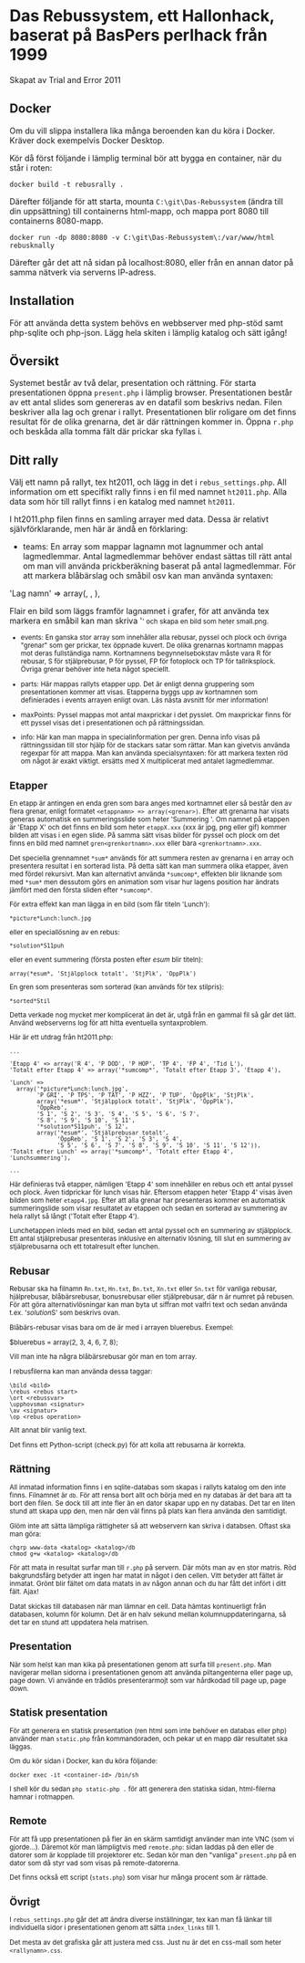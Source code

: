 Das Rebussystem, ett Hallonhack, baserat på BasPers perlhack från 1999
======================================================================

Skapat av Trial and Error 2011

Docker
------------
Om du vill slippa installera lika många beroenden kan du köra i Docker. Kräver dock exempelvis Docker Desktop.

Kör då först följande i lämplig terminal bör att bygga en container, när du står i roten:

```
docker build -t rebusrally .
```

Därefter följande för att starta, mounta `C:\git\Das-Rebussystem` (ändra till din uppsättning) till containerns html-mapp, och mappa port 8080 till containerns 8080-mapp.

``` 
docker run -dp 8080:8080 -v C:\git\Das-Rebussystem\:/var/www/html rebusknally
```

Därefter går det att nå sidan på localhost:8080, eller från en annan dator på samma nätverk via serverns IP-adress.


Installation
------------

För att använda detta system behövs en webbserver med php-stöd samt
php-sqlite och php-json. Lägg hela skiten i lämplig katalog och sätt
igång!


Översikt
--------

Systemet består av två delar, presentation och rättning.
För starta presentationen öppna `present.php` i lämplig browser.
Presentationen består av ett antal slides som genereras av en datafil
som beskrivs nedan. Filen beskriver alla lag och grenar i rallyt.
Presentationen blir roligare om det finns resultat för de olika 
grenarna, det är där rättningen kommer in. Öppna `r.php` och beskåda
alla tomma fält där prickar ska fyllas i.


Ditt rally
----------

Välj ett namn på rallyt, tex ht2011, och lägg in det i `rebus_settings.php`.
All information om ett specifikt rally finns i en fil med namnet `ht2011.php`.
Alla data som hör till rallyt finns i en katalog med namnet `ht2011`.

I ht2011.php filen finns en samling arrayer med data. Dessa är
relativt självförklarande, men här är ändå en förklaring:

* teams: En array som mappar lagnamn mot lagnummer och antal lagmedlemmar.
Antal lagmedlemmar behöver endast sättas till rätt antal om man vill
använda prickberäkning baserat på antal lagmedlemmar. För att markera
blåbärslag och småbil osv kan man använda syntaxen:

'Lag namn' => array(<lag nummer>, <antal lagmedlemmar>, <flair>),

Flair en bild som läggs framför lagnamnet i grafer, för att använda tex markera
en småbil kan man skriva '<small>' och skapa en bild som heter small.png.

* events: En ganska stor array som innehåller alla rebusar, pyssel och
plock och övriga "grenar" som ger prickar, tex öppnade kuvert. 
De olika grenarnas kortnamn mappas mot deras fullständiga namn. 
Kortnamnens begynnelsebokstav måste vara R
för rebusar, S för stjälprebusar, P för pyssel, FP för fotoplock och
TP för tallriksplock. Övriga grenar behöver inte heta något speciellt.

* parts: Här mappas rallyts etapper upp. Det är enligt denna gruppering
som presentationen kommer att visas. Etapperna byggs upp av kortnamnen
som definierades i events arrayen enligt ovan. Läs nästa avsnitt för mer
information!

* maxPoints: Pyssel mappas mot antal maxprickar i det pysslet. Om 
maxprickar finns för ett pyssel visas det i presentationen
och på rättningssidan.

* info: Här kan man mappa in specialinformation per gren. Denna info
visas på rättningssidan till stor hjälp för de stackars satar som
rättar. Man kan givetvis använda regexpar för att mappa.
Man kan använda specialsyntaxen: <red> för att markera texten
röd om något är exakt viktigt. <Xp> ersätts med X multiplicerat med
antalet lagmedlemmar.


Etapper
-------

En etapp är antingen en enda gren som bara anges med kortnamnet eller
så består den av flera grenar, enligt formatet `<etappnamn> =>
array(<grenar>)`. Efter att grenarna har visats generas automatisk en
summeringsslide som heter 'Summering <etapp>'. Om namnet på etappen är
'Etapp X' och det finns en bild som heter `etappX.xxx` (xxx är jpg,
png eller gif) kommer bilden att visas i en egen slide. På samma sätt
visas bilder för pyssel och plock om det finns en bild med namnet
`gren<grenkortnamn>.xxx` eller bara `<grenkortnamn>.xxx`.

Det speciella grennamnet `*sum*` används för att summera resten av
grenarna i en array och presentera resultat i en sorterad lista. 
På detta sätt kan man summera olika etapper, även
med fördel rekursivt. Man kan alternativt använda `*sumcomp*`, effekten
blir liknande som med `*sum*` men dessutom görs en animation som visar hur
lagens position har ändrats jämfört med den första sliden efter
`*sumcomp*`.

För extra effekt kan man lägga in en bild (som får titeln 'Lunch'):

    *picture*Lunch:lunch.jpg

eller en speciallösning av en rebus:

    *solution*S11puh

eller en event summering (första posten efter *esum* blir titeln):

    array(*esum*, 'Stjälpplock totalt', 'StjPlk', 'ÖppPlk')

En gren som presenteras som sorterad (kan används för tex stilpris):

    *sorted*Stil

Detta verkade nog mycket mer komplicerat än det är, utgå från en gammal
fil så går det lätt. Använd webserverns log för att hitta eventuella
syntaxproblem.

Här är ett utdrag från ht2011.php:

    ...

    'Etapp 4' => array('R 4', 'P DOD', 'P HOP', 'TP 4', 'FP 4', 'Tid L'),
    'Totalt efter Etapp 4' => array('*sumcomp*', 'Totalt efter Etapp 3', 'Etapp 4'),

    'Lunch' => 
      array('*picture*Lunch:lunch.jpg',
            'P GRI', 'P TPS', 'P TAT', 'P HZZ', 'P TUP', 'ÖppPlk', 'StjPlk',
            array('*esum*', 'Stjälpplock totalt', 'StjPlk', 'ÖppPlk'),
            'ÖppReb',
            'S 1', 'S 2', 'S 3', 'S 4', 'S 5', 'S 6', 'S 7',
            'S 8', 'S 9', 'S 10', 'S 11', 
            '*solution*S11puh', 'S 12',
            array('*esum*', 'Stjälprebusar totalt',
                  'ÖppReb', 'S 1', 'S 2', 'S 3', 'S 4',
                  'S 5', 'S 6', 'S 7', 'S 8', 'S 9', 'S 10', 'S 11', 'S 12')),
    'Totalt efter Lunch' => array('*sumcomp*', 'Totalt efter Etapp 4', 'Lunchsummering'),

    ...

Här definieras två etapper, nämligen 'Etapp 4' som innehåller en rebus
och ett antal pyssel och plock. Även tidprickar för lunch visas
här. Eftersom etappen heter 'Etapp 4' visas även bilden som heter
`etapp4.jpg`. Efter att alla grenar har presenteras kommer en
automatisk summeringslide som visar resultatet av etappen och sedan
en sorterad av summering av hela rallyt så långt ('Totalt efter Etapp 4').

Lunchetappen inleds med en bild, sedan ett antal pyssel och en
summering av stjälpplock. Ett antal stjälprebusar presenteras
inklusive en alternativ lösning, till slut en summering av
stjälprebusarna och ett totalresult efter lunchen.


Rebusar
-------

Rebusar ska ha filnamn `Rn.txt`, `Hn.txt`, `Bn.txt`, `Xn.txt` eller `Sn.txt` för vanliga rebusar,
hjälprebusar, blåbärsrebusar, bonusrebusar eller stjälprebusar, där n är numret på rebusen. För att göra
alternativlösningar kan man byta ut siffran mot valfri text och sedan använda
t.ex. '*solution*S<text>' som beskrivs ovan.

Blåbärs-rebusar visas bara om de är med i arrayen bluerebus. Exempel:

$bluerebus = array(2, 3, 4, 6, 7, 8);

Vill man inte ha några blåbärsrebusar gör man en tom array.

I rebusfilerna kan man använda dessa taggar:

    \bild <bild>
    \rebus <rebus start>
    \ort <rebussvar>
    \upphovsman <signatur>
    \av <signatur>
    \op <rebus operation>

Allt annat blir vanlig text.

Det finns ett Python-script (check.py) för att kolla att rebusarna är korrekta.


Rättning
--------

All inmatad information finns i en sqlite-databas som skapas i
rallyts katalog om den inte finns. Filnamnet är `db`. För att
rensa bort allt och börja med en ny databas är det bara att ta 
bort den filen. Se dock till att inte fler än en dator skapar
upp en ny databas. Det tar en liten stund att skapa upp den,
men när den väl finns på plats kan flera använda den samtidigt.

Glöm inte att sätta lämpliga rättigheter så att webservern kan
skriva i databsen. Oftast ska man göra:

    chgrp www-data <katalog> <katalog>/db
    chmod g+w <katalog> <katalog>/db

För att mata in resultat surfar man till `r.php` på servern.
Där möts man av en stor matris. Röd bakgrundsfärg betyder att
ingen har matat in något i den cellen. Vitt betyder att fältet
är inmatat. Grönt blir fältet om data matats in av någon annan
och du har fått det infört i ditt fält. Ajax!

Datat skickas till databasen när man lämnar en cell. Data hämtas
kontinuerligt från databasen, kolumn för kolumn. Det är en halv
sekund mellan kolumnuppdateringarna, så det tar en stund att
uppdatera hela matrisen.


Presentation
------------

När som helst kan man kika på presentationen genom att surfa till
`present.php`. Man navigerar mellan sidorna i presentationen genom 
att använda piltangenterna eller page up, page down. Vi använde
en trådlös presenterarmojt som var hårdkodad till page up, page down.


Statisk presentation
--------------------

För att generera en statisk presentation (ren html som inte behöver
en databas eller php) använder man `static.php` från kommandoraden,
och pekar ut en mapp där resultatet ska läggas.

Om du kör sidan i Docker, kan du köra följande:

```
docker exec -it <container-id> /bin/sh
```

I shell kör du sedan `php static-php .` för att generera den statiska sidan, html-filerna hamnar i rotmappen.

Remote
------

För att få upp presentationen på fler än en skärm samtidigt använder
man inte VNC (som vi gjorde...). Däremot kör man lämpligtvis med `remote.php`:
sidan laddas på den eller de datorer som
är kopplade till projektorer etc. Sedan kör man den "vanliga" `present.php`
på en dator som då styr vad som visas på remote-datorerna.

Det finns också ett script (`stats.php`) som visar hur många procent som är rättade.

Övrigt
------

I `rebus_settings.php` går det att ändra diverse inställningar, tex
kan man få länkar till individuella sidor i presentationen
genom att sätta `index_links` till 1.

Det mesta av det grafiska går att justera med css. Just nu är det
en css-mall som heter `<rallynamn>.css`.
